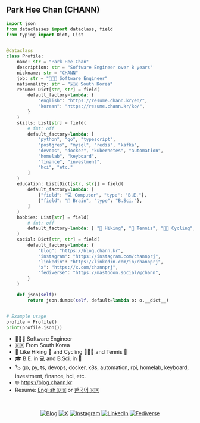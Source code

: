 ## Park Hee Chan (CHANN)

```py
import json
from dataclasses import dataclass, field
from typing import Dict, List


@dataclass
class Profile:
    name: str = "Park Hee Chan"
    description: str = "Software Engineer over 8 years"
    nickname: str = "CHANN"
    job: str = "👨🏻‍💻 Software Engineer"
    nationality: str = "🇰🇷 South Korea"
    resume: Dict[str, str] = field(
        default_factory=lambda: {
            "english": "https://resume.chann.kr/en/",
            "korean": "https://resume.chann.kr/ko/",
        }
    )
    skills: List[str] = field(
        # fmt: off
        default_factory=lambda: [
            "python", "go", "typescript",
            "postgres", "mysql", "redis", "kafka",
            "devops", "docker", "kubernetes", "automation",
            "homelab", "keyboard",
            "finance", "investment",
            "hci", "etc."
        ]
    )
    education: List[Dict[str, str]] = field(
        default_factory=lambda: [
            {"field": "💻 Computer", "type": "B.E."},
            {"field": "🧠 Brain", "type": "B.Sci."},
        ]
    )
    hobbies: List[str] = field(
        # fmt: off
        default_factory=lambda: [ "🥾 Hiking", "🎾 Tennis", "🚴🏻 Cycling", "💪🏻 Fitness"]
    )
    social: Dict[str, str] = field(
        default_factory=lambda: {
            "blog": "https://blog.chann.kr",
            "instagram": "https://instagram.com/channprj",
            "linkedin": "https://linkedin.com/in/channprj",
            "x": "https://x.com/channprj",
            "fediverse": "https://mastodon.social/@chann",
        }
    )

    def json(self):
        return json.dumps(self, default=lambda o: o.__dict__)


# Example usage
profile = Profile()
print(profile.json())
```

- 👨🏻‍💻 Software Engineer
- 🇰🇷 From South Korea
- 🥰 Like Hiking 🥾 and Cycling 🚴🏻‍♂️ and Tennis 🎾
- 🎓 B.E. in 💻 and B.Sci. in 🧠
- 🏷 go, py, ts, devops, docker, k8s, automation, rpi, homelab, keyboard, investment, finance, hci, etc. 
- 🌐 https://blog.chann.kr
- Resume: [English :us:](https://resume.chann.kr/en) or [한국어 :kr:](https://resume.chann.kr/ko)

<br />
<p align="center">
  <a href="https://blog.chann.kr"><img src="https://img.shields.io/badge/blog-blog.chann.kr-202020.svg" alt="Blog" /></a>
  <a href="https://x.com/channprj"><img src="https://img.shields.io/badge/X-channprj-000000.svg?style=flat&logo=x" alt="X" /></a>
  <a href="https://instagram.com/channprj"><img src="https://img.shields.io/badge/Instagram-channprj-e1306c.svg?style=flat&logo=instagram" alt="Instagram" /></a>
  <a href="https://kr.linkedin.com/in/channprj"><img src="https://img.shields.io/badge/LinkedIn-channprj-0077b5.svg?style=flat&logo=linkedin" alt="LinkedIn" /></a>
  <a href="https://mastodon.social/@chann"><img src="https://img.shields.io/mastodon/follow/000219287" alt="Fediverse" /></a>
</p>
<!--

<p align="center">
  <a href="https://github.com/anuraghazra/github-readme-stats">
    <img align="left" src="https://github-readme-stats.vercel.app/api?username=channprj&count_private=true&show_icons=true" />
  </a>
  <a href="https://github.com/anuraghazra/github-readme-stats">
    <img align="left" src="https://github-readme-stats.vercel.app/api/top-langs/?username=channprj&layout=compact&count_private=true&hide=css,html,vim script" />
  </a>
</p>
-->
